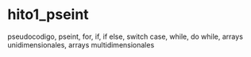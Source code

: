 # hito1_pseint
pseudocodigo, pseint, for, if, if else, switch case, while, do while, arrays unidimensionales, arrays multidimensionales
